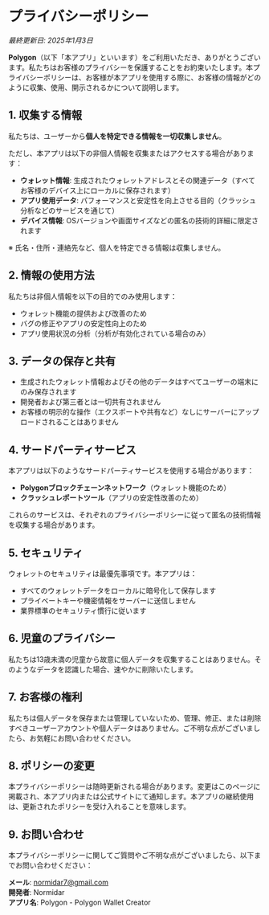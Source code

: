 # プライバシーポリシー

_最終更新日: 2025年1月3日_

**Polygon**（以下「本アプリ」といいます）をご利用いただき、ありがとうございます。私たちはお客様のプライバシーを保護することをお約束いたします。本プライバシーポリシーは、お客様が本アプリを使用する際に、お客様の情報がどのように収集、使用、開示されるかについて説明します。

## 1. 収集する情報

私たちは、ユーザーから**個人を特定できる情報を一切収集しません**。

ただし、本アプリは以下の非個人情報を収集またはアクセスする場合があります：

- **ウォレット情報**: 生成されたウォレットアドレスとその関連データ（すべてお客様のデバイス上にローカルに保存されます）
- **アプリ使用データ**: パフォーマンスと安定性を向上させる目的（クラッシュ分析などのサービスを通じて）
- **デバイス情報**: OSバージョンや画面サイズなどの匿名の技術的詳細に限定されます

※ 氏名・住所・連絡先など、個人を特定できる情報は収集しません。

## 2. 情報の使用方法

私たちは非個人情報を以下の目的でのみ使用します：

- ウォレット機能の提供および改善のため
- バグの修正やアプリの安定性向上のため
- アプリ使用状況の分析（分析が有効化されている場合のみ）

## 3. データの保存と共有

- 生成されたウォレット情報およびその他のデータはすべてユーザーの端末にのみ保存されます
- 開発者および第三者とは一切共有されません
- お客様の明示的な操作（エクスポートや共有など）なしにサーバーにアップロードされることはありません

## 4. サードパーティサービス

本アプリは以下のようなサードパーティサービスを使用する場合があります：

- **Polygonブロックチェーンネットワーク**（ウォレット機能のため）
- **クラッシュレポートツール**（アプリの安定性改善のため）

これらのサービスは、それぞれのプライバシーポリシーに従って匿名の技術情報を収集する場合があります。

## 5. セキュリティ

ウォレットのセキュリティは最優先事項です。本アプリは：

- すべてのウォレットデータをローカルに暗号化して保存します
- プライベートキーや機密情報をサーバーに送信しません
- 業界標準のセキュリティ慣行に従います

## 6. 児童のプライバシー

私たちは13歳未満の児童から故意に個人データを収集することはありません。そのようなデータを認識した場合、速やかに削除いたします。

## 7. お客様の権利

私たちは個人データを保存または管理していないため、管理、修正、または削除すべきユーザーアカウントや個人データはありません。ご不明な点がございましたら、お気軽にお問い合わせください。

## 8. ポリシーの変更

本プライバシーポリシーは随時更新される場合があります。変更はこのページに掲載され、本アプリ内または公式サイトにて通知します。本アプリの継続使用は、更新されたポリシーを受け入れることを意味します。

## 9. お問い合わせ

本プライバシーポリシーに関してご質問やご不明な点がございましたら、以下までお問い合わせください：

**メール**: normidar7@gmail.com  
**開発者**: Normidar  
**アプリ名**: Polygon - Polygon Wallet Creator
